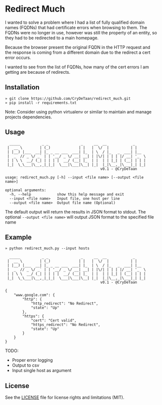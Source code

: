 # Redirect Much

I wanted to solve a problem where I had a list of fully qualified domain names (FQDNs) that had certificate errors when 
browsing to them.
The FQDNs were no longer in use, however was still the property of an entity, so they had to be redirected 
to a main homepage.

Because the browser present the original FQDN in the HTTP request and the response is coming from a different domain
due to the redirect a cert error occurs.

I wanted to see from the list of FQDNs, how many of the cert errors I am getting are because of redirects.

## Installation
```commandline,
» git clone https://github.com/CryDeTaan/redirect_much.git
» pip install -r requirements.txt
```

Note: Consider using python virtualenv or similar to maintain and manage projects dependencies.  

## Usage

```
  _____          _ _               _     __  __            _
 |  __ \        | (_)             | |   |  \/  |          | |
 | |__) |___  __| |_ _ __ ___  ___| |_  | \  / |_   _  ___| |__
 |  _  // _ \/ _` | | '__/ _ \/ __| __| | |\/| | | | |/ __| '_  \
 | | \ \  __/ (_| | | | |  __/ (__| |_  | |  | | |_| | (__| | | |
 |_|  \_\___|\__,_|_|_|  \___|\___|\__| |_|  |_|\__,_|\___|_| |_|
                                            v0.1 - @CryDeTaan

usage: redirect_much.py [-h] --input <file name> [--output <file name>]

optional arguments:
  -h, --help            show this help message and exit
  --input <file name>   Input file, one host per line
  --output <file name>  Output file name (Optional)

```
The default output will return the results in JSON format to stdout.
The optional `--output <file name>` will output JSON format to the specified file name

## Example

```json,
» python redirect_much.py --input hosts

  _____          _ _               _     __  __            _
 |  __ \        | (_)             | |   |  \/  |          | |
 | |__) |___  __| |_ _ __ ___  ___| |_  | \  / |_   _  ___| |__
 |  _  // _ \/ _` | | '__/ _ \/ __| __| | |\/| | | | |/ __| '_  \
 | | \ \  __/ (_| | | | |  __/ (__| |_  | |  | | |_| | (__| | | |
 |_|  \_\___|\__,_|_|_|  \___|\___|\__| |_|  |_|\__,_|\___|_| |_|
                                            v0.1 - @CryDeTaan

{
    "www.google.com": {
        "http": {
            "http_redirect": "No Redirect",
            "state": "Up"
        },
        "https": {
            "cert": "Cert valid",
            "https_redirect": "No Redirect",
            "state": "Up"
        }
    }
}
```

TODO:

- Proper error logging
- Output to csv
- Input single host as argument

## License

See the [LICENSE](https://github.com/CryDeTaan/redirect_much/blob/master/LICENSE) 
file for license rights and limitations (MIT).